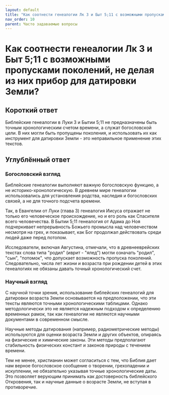 ```yaml
---
layout: default
title: "Как соотнести генеалогии Лк 3 и Быт 5;11 с возможными пропусками поколений, не делая из них прибор для датировки Земли?"
nav_order: 10
parent: Часто задаваемые вопросы
---
```


# Как соотнести генеалогии Лк 3 и Быт 5;11 с возможными пропусками поколений, не делая из них прибор для датировки Земли?

## Короткий ответ

Библейские генеалогии в Луки 3 и Бытии 5;11 не предназначены быть точным хронологическим счетом времени, а служат богословской цели. В них могли быть пропущены поколения, и использовать их как инструмент для датировки Земли - это неправильное применение этих текстов.

## Углублённый ответ

### Богословский взгляд

Библейские генеалогии выполняют важную богословскую функцию, а не историко-хронологическую. В древнем мире генеалогии использовались для установления родства, наследия и богословских связей, а не для точного подсчета времени. 

Так, в Евангелии от Луки (глава 3) генеалогия Иисуса отражает не только его человеческое происхождение, но и его роль как Спасителя всего человечества. В Бытии 5;11 генеалогия от Адама до Ноя подчеркивает непрерывность Божьего промысла над человечеством несмотря на грех, и показывает, как Бог продолжал действовать среди людей даже перед потопом.

Исследователи, включая Августина, отмечали, что в древнееврейских текстах слова типа "родил" (иврит - "ялед") могли означать "родил", "сын", "потомок", что допускает возможность пропуска поколений. Следовательно, числа лет жизни и возраста при рождении детей в этих генеалогиях не обязаны давать точный хронологический счет.

### Научный взгляд

С научной точки зрения, использование библейских генеалогий для датировки возраста Земли основывается на предположении, что эти тексты являются точными хронологическими таблицами. Однако методологически это не является надежным подходом к определению временных рамок, так как генеалогии не являются научными документами в современном смысле.

Научные методы датирования (например, радиометрические методы) используются для оценки возраста Земли и других объектов, опираясь на физические и химические законы. Эти методы предполагают стабильность физических констант и законов природы с течением времени.

Тем не менее, христианин может согласиться с тем, что Библия дает нам верное богословское сообщение о творении, грехопадении и искуплении, не обязательно указывая точные хронологические даты. Это позволяет верующим принимать как достоверность библейского Откровения, так и научные данные о возрасте Земли, не вступая в противоречие.